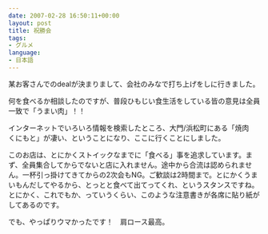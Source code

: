 ```yaml
---
date: 2007-02-28 16:50:11+00:00
layout: post
title: 祝勝会
tags:
- グルメ
language:
- 日本語
---
```


某お客さんでのdealが決まりまして、会社のみなで打ち上げをしに行きました。

何を食べるか相談したのですが、普段ひもじい食生活をしている皆の意見は全員一致で「うまい肉」！！

インターネットでいろいろ情報を検索したところ、大門/浜松町にある「焼肉　くにもと」が凄い、ということになり、ここに行くことにしました。

このお店は、とにかくストイックなまでに「食べる」事を追求しています。まず、全員集合してからでないと店に入れません。途中から合流は認められません。一杯引っ掛けてきてからの2次会もNG。ご歓談は2時間まで。とにかくうまいもんだしてやるから、とっとと食べて出てってくれ、というスタンスですね。とにかく、これでもか、っていうくらい、このような注意書きが各席に貼り紙がしてあるのです。

でも、やっぱりウマかったです！　肩ロース最高。

